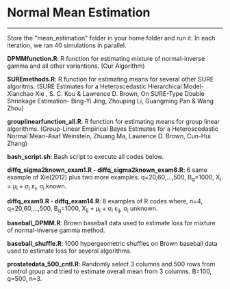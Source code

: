 # Normal Mean Estimation
---
Store the "mean_estimation" folder in your home folder and run it. In each iteration, we ran 40 simulations
in parallel.

**DPMMfunction.R**: R function for estimating mixture of normal-inverse gamma and all other variantions.
(Our Algorithm)

**SUREmethods.R**: R function for estimating means for several other SURE algoritms.
(SURE Estimates for a Heteroscedastic Hierarchical
Model-Xianchao Xie , S. C. Kou & Lawrence D. Brown, On SURE-Type Double Shrinkage Estimation-
Bing-Yi Jing, Zhouping Li, Guangming Pan & Wang Zhou)

**grouplinearfunction_all.R**: R function for estimating means for group linear algorithms.
(Group-Linear Empirical Bayes Estimates for a Heteroscedastic
Normal Mean-Asaf Weinstein, Zhuang Ma, Lawrence D. Brown, Cun-Hui Zhang)

**bash_script.sh**: Bash script to execute all codes below.

**diffq_sigma2known_exam1.R - diffq_sigma2known_exam8.R**: 6 same example of Xie(2012) plus two
more examples.
q=20,60,...,500, B<sub>q</sub>=1000, X<sub>i</sub> = &mu;<sub>i</sub> + &sigma;<sub>i</sub> &epsilon;<sub>i</sub>,
&sigma;<sub>i</sub> known.

**diffq_exam9.R - diffq_exam14.R**: 8 examples of R codes where, n=4, q=20,60,...,500, B<sub>q</sub>=1000, 
X<sub>ij</sub> = &mu;<sub>i</sub> + &sigma;<sub>i</sub> &epsilon;<sub>ij</sub>,
&sigma;<sub>i</sub> unknown.

**baseball_DPMM.R**: Brown baseball data used to estimate loss for mixture of normal-inverse gamma method.

**baseball_shuffle.R**: 1000 hypergeometric shuffles on 
Brown baseball data used to estimate loss for several algorithms.

**prostatedata_500_cntl.R**: Randomly select 3 columns and 500 rows from control group and tried to estimate overall mean from 3 columns. B=100, q=500, n=3.

